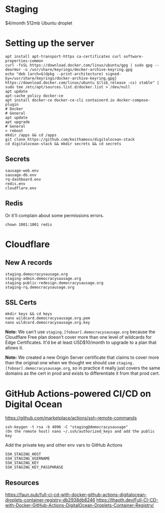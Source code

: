 # Staging

$4/month 512mb Ubuntu droplet

# Setting up the server

```
apt install apt-transport-https ca-certificates curl software-properties-common
curl -fsSL https://download.docker.com/linux/ubuntu/gpg | sudo gpg --dearmor -o /usr/share/keyrings/docker-archive-keyring.gpg
echo "deb [arch=$(dpkg --print-architecture) signed-by=/usr/share/keyrings/docker-archive-keyring.gpg] https://download.docker.com/linux/ubuntu $(lsb_release -cs) stable" | sudo tee /etc/apt/sources.list.d/docker.list > /dev/null
apt update
apt-cache policy docker-ce
apt install docker-ce docker-ce-cli containerd.io docker-compose-plugin
# Docker
# General
apt update
apt upgrade
# General
> reboot
mkdir /apps && cd /apps
git clone https://github.com/keithamoss/digitalocean-stack
cd digitalocean-stack && mkdir secrets && cd secrets
```

## Secrets

```
sausage-web.env
sausage-db.env
rq-dashboard.env
redis.env
cloudflare.env
```

## Redis

Or it'll complain about some permissions errors.

```
chown 1001:1001 redis
```

# Cloudflare

## New A records

```
staging.democracysausage.org
staging-admin.democracysausage.org
staging-public-redesign.democracysausage.org
staging-rq.democracysausage.org
```

## SSL Certs

```
mkdir keys && cd keys
nano wildcard.democracysausage.org.pem
nano wildcard.democracysausage.org.key
```

**Note:** We can't use `staging.[foboar].democracysausage.org` because the Cloudflare Free plan doesn't cover more than one level of wildcards for Edge Certificates. It'd be at least USD$10/month to upgrade to a plan that allows it.

**Note:** We created a new Origin Server certificate that claims to cover more than the original one when we thought we should use `staging.[foboar].democracysausage.org`, so in practice it really just covers the same domains as the cert in prod and exists to differentiate it from that prod cert.

# GitHub Actions-powered CI/CD on Digital Ocean

https://github.com/marketplace/actions/ssh-remote-commands

```
ssh-keygen -t rsa -b 4096 -C "staging@democracysausage"
(On the remote host) nano ~/.ssh/authorized_keys and add the public key
```

Add the private key and other env vars to GitHub Actions

```
SSH_STAGING_HOST
SSH_STAGING_USERNAME
SSH_STAGING_KEY
SSH_STAGING_KEY_PASSPHRASE
```

## Resources

https://faun.pub/full-ci-cd-with-docker-github-actions-digitalocean-droplets-container-registry-db2938db8246
https://thaoth.dev/Full-CI-CD-with-Docker-GitHub-Actions-DigitalOcean-Droplets-Container-Registry/
